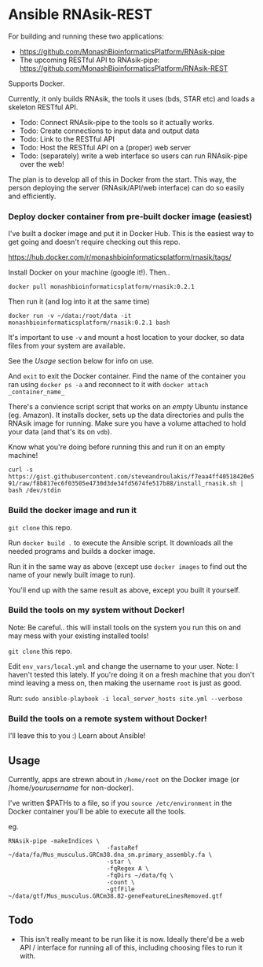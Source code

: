 # Ansible RNAsik-REST

For building and running these two applications:
 * https://github.com/MonashBioinformaticsPlatform/RNAsik-pipe
 * The upcoming RESTful API to RNAsik-pipe: https://github.com/MonashBioinformaticsPlatform/RNAsik-REST

Supports Docker.

Currently, it only builds RNAsik, the tools it uses (bds, STAR etc) and loads a skeleton RESTful API.

 * Todo: Connect RNAsik-pipe to the tools so it actually works.
 * Todo: Create connections to input data and output data
 * Todo: Link to the RESTful API
 * Todo: Host the RESTful API on a (proper) web server
 * Todo: (separately) write a web interface so users can run RNAsik-pipe over the web!

The plan is to develop all of this in Docker from the start. This way, the person deploying the server (RNAsik/API/web interface) can do so easily and efficiently.

### Deploy docker container from pre-built docker image (easiest)

I've built a docker image and put it in Docker Hub. This is the easiest way to get going and doesn't require checking out this repo.

https://hub.docker.com/r/monashbioinformaticsplatform/rnasik/tags/

Install Docker on your machine (google it!). Then..

`docker pull monashbioinformaticsplatform/rnasik:0.2.1`

Then run it (and log into it at the same time)

`docker run -v ~/data:/root/data -it monashbioinformaticsplatform/rnasik:0.2.1 bash`

It's important to use `-v` and mount a host location to your docker, so data files from your system are available.

See the _Usage_ section below for info on use.

And `exit` to exit the Docker container. Find the name of the container you ran using `docker ps -a` and reconnect to it with `docker attach _container_name_`

There's a convience script script that works on an *empty* Ubuntu instance (eg. Amazon). It installs docker, sets up the data directories and pulls the RNAsik image for running. Make sure you have a volume attached to hold your data (and that's its on `vdb`).

Know what you're doing before running this and run it on an empty machine!

`curl -s https://gist.githubusercontent.com/steveandroulakis/f7eaa4ff40518420e591/raw/f8b817ec6f03505e4730d3de34fd5674fe517b88/install_rnasik.sh | bash /dev/stdin`


### Build the docker image and run it

`git clone` this repo.

Run `docker build .` to execute the Ansible script. It downloads all the needed programs and builds a docker image.

Run it in the same way as above (except use `docker images` to find out the name of your newly built image to run).

You'll end up with the same result as above, except you built it yourself.

### Build the tools on my system without Docker!

Note: Be careful.. this will install tools on the system you run this on and may mess with your existing installed tools!

`git clone` this repo.

Edit `env_vars/local.yml` and change the username to your user. Note: I haven't tested this lately. If you're doing it on a fresh machine that you don't mind leaving a mess on, then making the username `root` is just as good.

Run:
`sudo ansible-playbook -i local_server_hosts site.yml --verbose`

### Build the tools on a remote system without Docker!

I'll leave this to you :) Learn about Ansible!

## Usage

Currently, apps are strewn about in `/home/root` on the Docker image (or /home/_yourusername_ for non-docker).

I've written $PATHs to a file, so if you `source /etc/environment` in the Docker container you'll be able to execute all the tools.

eg.

```
RNAsik-pipe -makeIndices \
                            -fastaRef  ~/data/fa/Mus_musculus.GRCm38.dna_sm.primary_assembly.fa \
                            -star \
                            -fqRegex A \
                            -fqDirs ~/data/fq \
                            -count \
                            -gtfFile ~/data/gtf/Mus_musculus.GRCm38.82-geneFeatureLinesRemoved.gtf
```

## Todo

 * This isn't really meant to be run like it is now. Ideally there'd be a web API / interface for running all of this, including choosing files to run it with.

